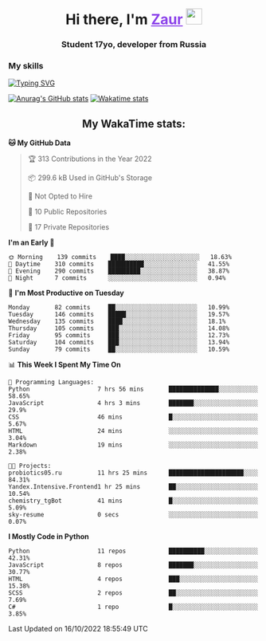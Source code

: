 <h1 align="center">
    Hi there, I'm 
    <a href="https://t.me/skyguy" target="_blank" style="color: #8C43EA">Zaur</a>
    <img src="https://github.com/blackcater/blackcater/raw/main/images/Hi.gif" height="32">
</h1>

<h3 align="center">
    Student 17yo, developer from Russia
</h3>  

### **My skills**
[![Typing SVG](https://readme-typing-svg.herokuapp.com?font=Oxanium&duration=3000&pause=1500&color=8C43EA&height=30&lines=Python:+FastAPI,+Flask,+Aiogram,+Telethon;SQL:+PostgreSQL,+SQLite;Javascript:+React.js;HTML,+CSS+(SCSS))](https://git.io/typing-svg)

[![Anurag's GitHub stats](https://github-readme-stats.vercel.app/api?username=mrskyguy&hide_title=true&count_private=true&show_icons=true&title_color=8C43EA&icon_color=BE57EA&bg_color=30,191919,341b56&text_color=B1B1B1&border_radius=10&hide_border=true)](https://github.com/anuraghazra/github-readme-stats)
[![Wakatime stats](https://github-readme-stats.vercel.app/api/wakatime?username=skyguy&hide_title=true&show_icons=true&title_color=8C43EA&icon_color=BE57EA&bg_color=30,191919,341b56&text_color=B1B1B1&border_radius=10&hide_border=true)](https://github.com/anuraghazra/github-readme-stats)


<h2 align="center"> My WakaTime stats: </h2>

<!--START_SECTION:waka-->
**🐱 My GitHub Data** 

> 🏆 313 Contributions in the Year 2022
 > 
> 📦 299.6 kB Used in GitHub's Storage 
 > 
> 🚫 Not Opted to Hire
 > 
> 📜 10 Public Repositories 
 > 
> 🔑 17 Private Repositories  
 > 
**I'm an Early 🐤** 

```text
🌞 Morning    139 commits    ████░░░░░░░░░░░░░░░░░░░░░   18.63% 
🌆 Daytime    310 commits    ██████████░░░░░░░░░░░░░░░   41.55% 
🌃 Evening    290 commits    █████████░░░░░░░░░░░░░░░░   38.87% 
🌙 Night      7 commits      ░░░░░░░░░░░░░░░░░░░░░░░░░   0.94%

```
📅 **I'm Most Productive on Tuesday** 

```text
Monday       82 commits     ██░░░░░░░░░░░░░░░░░░░░░░░   10.99% 
Tuesday      146 commits    █████░░░░░░░░░░░░░░░░░░░░   19.57% 
Wednesday    135 commits    ████░░░░░░░░░░░░░░░░░░░░░   18.1% 
Thursday     105 commits    ███░░░░░░░░░░░░░░░░░░░░░░   14.08% 
Friday       95 commits     ███░░░░░░░░░░░░░░░░░░░░░░   12.73% 
Saturday     104 commits    ███░░░░░░░░░░░░░░░░░░░░░░   13.94% 
Sunday       79 commits     ██░░░░░░░░░░░░░░░░░░░░░░░   10.59%

```


📊 **This Week I Spent My Time On** 

```text
💬 Programming Languages: 
Python                   7 hrs 56 mins       ██████████████░░░░░░░░░░░   58.65% 
JavaScript               4 hrs 3 mins        ███████░░░░░░░░░░░░░░░░░░   29.9% 
CSS                      46 mins             █░░░░░░░░░░░░░░░░░░░░░░░░   5.67% 
HTML                     24 mins             ░░░░░░░░░░░░░░░░░░░░░░░░░   3.04% 
Markdown                 19 mins             ░░░░░░░░░░░░░░░░░░░░░░░░░   2.38%

🐱‍💻 Projects: 
probiotics05.ru          11 hrs 25 mins      █████████████████████░░░░   84.31% 
Yandex.Intensive.Frontend1 hr 25 mins        ██░░░░░░░░░░░░░░░░░░░░░░░   10.54% 
chemistry_tgBot          41 mins             █░░░░░░░░░░░░░░░░░░░░░░░░   5.09% 
sky-resume               0 secs              ░░░░░░░░░░░░░░░░░░░░░░░░░   0.07%

```

**I Mostly Code in Python** 

```text
Python                   11 repos            ██████████░░░░░░░░░░░░░░░   42.31% 
JavaScript               8 repos             ███████░░░░░░░░░░░░░░░░░░   30.77% 
HTML                     4 repos             ███░░░░░░░░░░░░░░░░░░░░░░   15.38% 
SCSS                     2 repos             ██░░░░░░░░░░░░░░░░░░░░░░░   7.69% 
C#                       1 repo              █░░░░░░░░░░░░░░░░░░░░░░░░   3.85%

```



 Last Updated on 16/10/2022 18:55:49 UTC
<!--END_SECTION:waka-->
